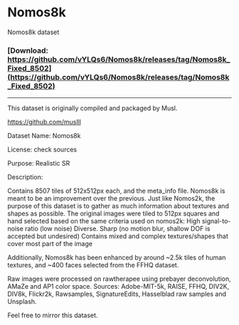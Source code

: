# Nomos8k
Nomos8k dataset
### [Download: https://github.com/vYLQs6/Nomos8k/releases/tag/Nomos8k_Fixed_8502](https://github.com/vYLQs6/Nomos8k/releases/tag/Nomos8k_Fixed_8502)

---

This dataset is originally compiled and packaged by Musl.

https://github.com/muslll

Dataset Name: Nomos8k

License: check sources

Purpose: Realistic SR

Description:

Contains 8507 tiles of 512x512px each, and the meta_info file. Nomos8k is meant to be an improvement over the previous. Just like Nomos2k, the purpose of this dataset is to gather as much information about textures and shapes as possible. The original images were tiled to 512px squares and hand selected based on the same criteria used on nomos2k:
High signal-to-noise ratio (low noise)
Diverse.
Sharp (no motion blur, shallow DOF is accepted but undesired)
Contains mixed and complex textures/shapes that cover most part of the image

Additionally, Nomos8k has been enhanced by around ~2.5k tiles of human textures, and ~400 faces selected from the FFHQ dataset.

Raw images were processed on rawtherapee using prebayer deconvolution, AMaZe and AP1 color space. Sources: Adobe-MIT-5k, RAISE, FFHQ, DIV2K, DIV8k, Flickr2k, Rawsamples, SignatureEdits, Hasselblad raw samples and Unsplash. 

Feel free to mirror this dataset. 

